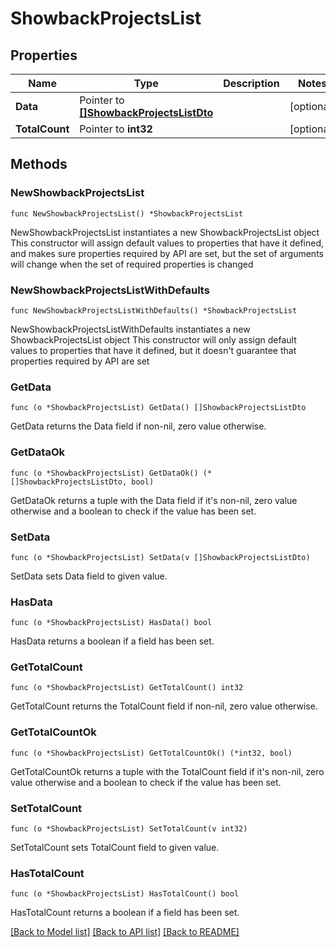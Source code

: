 # ShowbackProjectsList

## Properties

Name | Type | Description | Notes
------------ | ------------- | ------------- | -------------
**Data** | Pointer to [**[]ShowbackProjectsListDto**](ShowbackProjectsListDto.md) |  | [optional] 
**TotalCount** | Pointer to **int32** |  | [optional] 

## Methods

### NewShowbackProjectsList

`func NewShowbackProjectsList() *ShowbackProjectsList`

NewShowbackProjectsList instantiates a new ShowbackProjectsList object
This constructor will assign default values to properties that have it defined,
and makes sure properties required by API are set, but the set of arguments
will change when the set of required properties is changed

### NewShowbackProjectsListWithDefaults

`func NewShowbackProjectsListWithDefaults() *ShowbackProjectsList`

NewShowbackProjectsListWithDefaults instantiates a new ShowbackProjectsList object
This constructor will only assign default values to properties that have it defined,
but it doesn't guarantee that properties required by API are set

### GetData

`func (o *ShowbackProjectsList) GetData() []ShowbackProjectsListDto`

GetData returns the Data field if non-nil, zero value otherwise.

### GetDataOk

`func (o *ShowbackProjectsList) GetDataOk() (*[]ShowbackProjectsListDto, bool)`

GetDataOk returns a tuple with the Data field if it's non-nil, zero value otherwise
and a boolean to check if the value has been set.

### SetData

`func (o *ShowbackProjectsList) SetData(v []ShowbackProjectsListDto)`

SetData sets Data field to given value.

### HasData

`func (o *ShowbackProjectsList) HasData() bool`

HasData returns a boolean if a field has been set.

### GetTotalCount

`func (o *ShowbackProjectsList) GetTotalCount() int32`

GetTotalCount returns the TotalCount field if non-nil, zero value otherwise.

### GetTotalCountOk

`func (o *ShowbackProjectsList) GetTotalCountOk() (*int32, bool)`

GetTotalCountOk returns a tuple with the TotalCount field if it's non-nil, zero value otherwise
and a boolean to check if the value has been set.

### SetTotalCount

`func (o *ShowbackProjectsList) SetTotalCount(v int32)`

SetTotalCount sets TotalCount field to given value.

### HasTotalCount

`func (o *ShowbackProjectsList) HasTotalCount() bool`

HasTotalCount returns a boolean if a field has been set.


[[Back to Model list]](../README.md#documentation-for-models) [[Back to API list]](../README.md#documentation-for-api-endpoints) [[Back to README]](../README.md)


